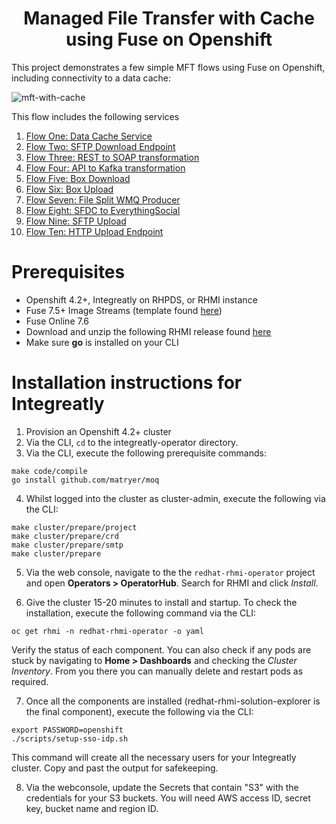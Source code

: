 <h1 align="center">Managed File Transfer with Cache<br/>using Fuse on Openshift</h1>

This project demonstrates a few simple MFT flows using Fuse on Openshift, including connectivity to a data cache:

![](images/mft-with-cache.png "mft-with-cache")

This flow includes the following services

1. [Flow One: Data Cache Service](./api-data-cache)
2. [Flow Two: SFTP Download Endpoint](./sftp-download)
3. [Flow Three: REST to SOAP transformation](https://github.com/sigreen/rest-soap-transformation#openshift-4x-s2i-build--deploy)
4. [Flow Four: API to Kafka transformation](./kafka-api)
5. [Flow Five: Box Download](./box-download)
6. [Flow Six: Box Upload](./box-upload)
7. [Flow Seven: File Split WMQ Producer](./wmq-upload-service)
8. [Flow Eight: SFDC to EverythingSocial](./sfdc-esocial)
9. [Flow Nine: SFTP Upload](./sftp-upload)
10. [Flow Ten: HTTP Upload Endpoint](./http-upload-service)

Prerequisites
==============================

- Openshift 4.2+, Integreatly on RHPDS, or RHMI instance
- Fuse 7.5+ Image Streams (template found [here](https://raw.githubusercontent.com/jboss-fuse/application-templates/master/fis-image-streams.json))
- Fuse Online 7.6
- Download and unzip the following RHMI release found [here](https://github.com/integr8ly/integreatly-operator/releases/tag/v2.1.0)
- Make sure **go** is installed on your CLI

Installation instructions for Integreatly
==============================

1. Provision an Openshift 4.2+ cluster
2. Via the CLI, `cd` to the integreatly-operator directory.
3. Via the CLI, execute the following prerequisite commands:

```
make code/compile
go install github.com/matryer/moq
```

4. Whilst logged into the cluster as cluster-admin, execute the following via the CLI:

```
make cluster/prepare/project
make cluster/prepare/crd
make cluster/prepare/smtp
make cluster/prepare
```

5. Via the web console, navigate to the the `redhat-rhmi-operator` project and open **Operators > OperatorHub**.  Search for RHMI and click *Install*.

6. Give the cluster 15-20 minutes to install and startup.  To check the installation, execute the following command via the CLI:

```
oc get rhmi -n redhat-rhmi-operator -o yaml
```

Verify the status of each component.  You can also check if any pods are stuck by navigating to **Home > Dashboards** and checking the *Cluster Inventory*.  From you there you can manually delete and restart pods as required.

7. Once all the components are installed (redhat-rhmi-solution-explorer is the final component), execute the following via the CLI:

```
export PASSWORD=openshift
./scripts/setup-sso-idp.sh
```

This command will create all the necessary users for your Integreatly cluster.  Copy and past the output for safekeeping.

8. Via the webconsole, update the Secrets that contain "S3" with the credentials for your S3 buckets.  You will need AWS access ID, secret key, bucket name and region ID.
